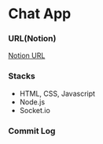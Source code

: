 # Chat App

### URL(Notion)
[Notion URL](https://exciting-otter-a4d.notion.site/Chat-App-06abe6467c0b4183ae95c324d35d5902)

### Stacks
* HTML, CSS, Javascript
* Node.js
* Socket.io

### Commit Log

